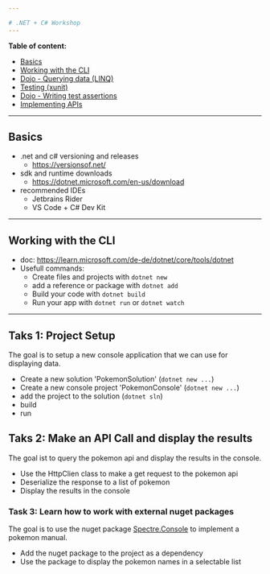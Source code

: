 ```yaml
---

# .NET + C# Workshop
---
```

**Table of content:**

- [Basics](#item-1)
- [Working with the CLI](#item-2)
- [Dojo - Querying data (LINQ)](#item-3)
- [Testing (xunit)](#item-4)
- [Dojo - Writing test assertions](#item-5)
- [Implementing APIs](#item-6)

---
## Basics

- .net and c# versioning and releases
    - https://versionsof.net/
- sdk and runtime downloads
    - https://dotnet.microsoft.com/en-us/download
- recommended IDEs
    - Jetbrains Rider
    - VS Code + C# Dev Kit

--- 

## Working with the CLI

- doc: https://learn.microsoft.com/de-de/dotnet/core/tools/dotnet
- Usefull commands:
    - Create files and projects with ``dotnet new``
    - add a reference or package with ``dotnet add``
    - Build your code with ``dotnet build``
    - Run your app with ``dotnet run`` or ``dotnet watch``

--- 

## Taks 1: Project Setup

The goal is to setup a new console application that we can use for displaying data.

- Create a new solution 'PokemonSolution' (``dotnet new ...``)
- Create a new console project 'PokemonConsole' (``dotnet new ...``)
- add the project to the solution (``dotnet sln``)
- build
- run

## Taks 2:  Make an API Call and display the results

The goal ist to query the pokemon api and display the results in the console.

- Use the HttpClien class to make a get request to the pokemon api
- Deserialize the response to a list of pokemon
- Display the results in the console

### Task 3: Learn how to work with external nuget packages
The goal is to use the nuget package [Spectre.Console](https://www.nuget.org/packages/Spectre.Console)
to implement a pokemon manual.

- Add the nuget package to the project as a dependency
- Use the package to display the pokemon names in a selectable list
